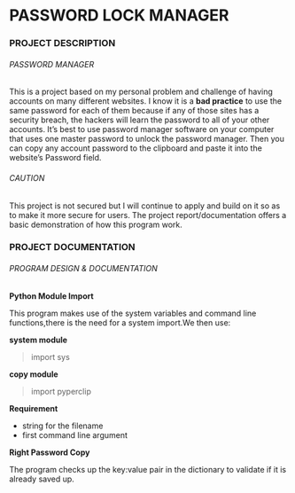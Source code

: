 # PASSWORD LOCK MANAGER

### PROJECT DESCRIPTION

######  PASSWORD MANAGER

This is a project based on my personal problem and challenge of having accounts on many different websites. I know it is a **bad practice** to 
use the same password for each of them because if any of those sites has 
a security breach, the hackers will learn the password to all of your other 
accounts. It’s best to use password manager software on your computer that 
uses one master password to unlock the password manager. Then you can 
copy any account password to the clipboard and paste it into the website’s 
Password field.

###### CAUTION
This project is not secured but I will continue to apply and build on it so as to make it more secure for users. The project report/documentation offers a basic demonstration of how this program work.

### PROJECT DOCUMENTATION

###### PROGRAM DESIGN & DOCUMENTATION

**Python Module Import**

This program makes use of the system variables and command line functions,there is the need for a system import.We then use:

**system module**

> import sys

**copy module**
> import pyperclip

**Requirement**
* string for the filename
* first command line argument

**Right Password Copy**

The program checks up the key:value pair in the dictionary to validate if it is already saved up.

